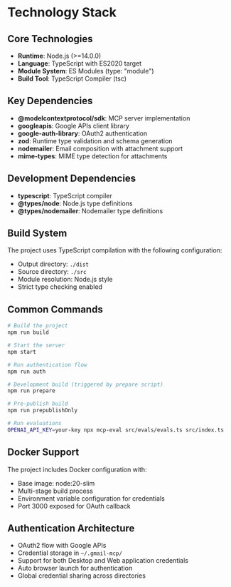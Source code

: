 # Technology Stack

## Core Technologies

- **Runtime**: Node.js (>=14.0.0)
- **Language**: TypeScript with ES2020 target
- **Module System**: ES Modules (type: "module")
- **Build Tool**: TypeScript Compiler (tsc)

## Key Dependencies

- **@modelcontextprotocol/sdk**: MCP server implementation
- **googleapis**: Google APIs client library
- **google-auth-library**: OAuth2 authentication
- **zod**: Runtime type validation and schema generation
- **nodemailer**: Email composition with attachment support
- **mime-types**: MIME type detection for attachments

## Development Dependencies

- **typescript**: TypeScript compiler
- **@types/node**: Node.js type definitions
- **@types/nodemailer**: Nodemailer type definitions

## Build System

The project uses TypeScript compilation with the following configuration:
- Output directory: `./dist`
- Source directory: `./src`
- Module resolution: Node.js style
- Strict type checking enabled

## Common Commands

```bash
# Build the project
npm run build

# Start the server
npm start

# Run authentication flow
npm run auth

# Development build (triggered by prepare script)
npm run prepare

# Pre-publish build
npm run prepublishOnly

# Run evaluations
OPENAI_API_KEY=your-key npx mcp-eval src/evals/evals.ts src/index.ts
```

## Docker Support

The project includes Docker configuration with:
- Base image: node:20-slim
- Multi-stage build process
- Environment variable configuration for credentials
- Port 3000 exposed for OAuth callback

## Authentication Architecture

- OAuth2 flow with Google APIs
- Credential storage in `~/.gmail-mcp/`
- Support for both Desktop and Web application credentials
- Auto browser launch for authentication
- Global credential sharing across directories